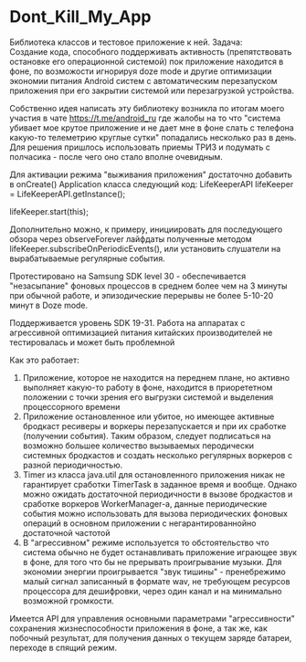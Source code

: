 # Dont_Kill_My_App
Библиотека классов и тестовое приложение к ней.
Задача:  
Создание кода, способного поддерживать активность (препятствовать остановке его операционной системой) 
пок приложение находится в фоне, по возможости игнорируя doze mode и другие оптимизации экономии 
питания Android систем с автоматическим перезапуском приложения при его закрытии системой или
перезагрузкой устройства.

Собственно идея написать эту библиотеку возникла по итогам моего участия в чате https://t.me/android_ru
где жалобы на то что "система убивает мое крутое приложение и не дает мне в фоне слать с телефона какую-то
телеметрию круглые сутки" попадались несколько раз в день. Для решения пришлось использовать приемы ТРИЗ 
и подумать с полчасика - после чего оно стало вполне очевидным.

Для активации режима "выживания приложения" достаточно добавить в onCreate() Application класса
следующий код: 
LifeKeeperAPI lifeKeeper = LifeKeeperAPI.getInstance();

lifeKeeper.start(this);

Дополнительно можно, к примеру,  инициировать для последующего обзора через  observeForever лайфдаты
полученные методом lifeKeeper.subscribeOnPeriodicEvents(), или установить слушатели на вырабатываемые
регулярные события.


Протестировано на Samsung SDK level 30 - обеспечивается "незасыпание" фоновых процессов в среднем 
более чем на 3 минуты при обычной работе, и эпизодические перерывы не более 5-10-20 минут в Doze mode.

Поддерживается уровень SDK 19-31. Работа на аппаратах с агрессивной оптимизацией питания китайских
производителей не тестировалась и может быть проблемной

Как это работает:

1. Приложение, которое не находится на переднем плане, но активно выполняет какую-то работу в фоне,
 находится в приорететном положении с точки зрения его выгрузки системой и выделения процессорного 
 времени
2. Приложение остановленное или убитое, но имеющее активные бродкаст ресиверы и воркеры  перезапускается 
и при их сработке (получении события). Таким образом, следует подписаться на возможно большее
количество вызываемых перодически  системных бродкастов  и  создать несколько регулярных воркеров 
с разной периодичностью.
3. Timer из класса java.util для остановленного приложения никак не гарантирует сработки TimerTask 
в заданное время и вообще. Однако можно ожидать достаточной периодичности в вызове бродкастов и сработке 
воркеров WorkerManager-a, данные периодические события можно использовать для вызова периодических 
фоновых операций в основном приложении с негарантированнойно достаточной частотой
4. В "агрессивном" режиме используется то обстоятельство что система обычно не будет останавливать
 приложение играющее звук в фоне, для того что бы не прерывать проигрывание музыки. Для экономии
 энергии проигрывается "звук тишины" - пренебрежимо малый сигнал записанный в формате wav, не 
 требующем ресурсов процессора для дешифровки, через один канал и на минимально возможной громкости.
     
  
Имеется API для управления основными параметрами "агрессивности" сохранения жизнеспособности приложения в фоне,
а так же, как побочный результат, для  получения данных о текущем заряде батареи, переходе в спящий режим.
